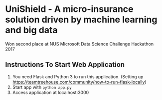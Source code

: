 # UniShield - A micro-insurance solution driven by machine learning and big data
Won second place at NUS Microsoft Data Science Challenge Hackathon 2017

## Instructions To Start Web Application
1. You need Flask and Python 3 to run this application. (Setting up https://teamtreehouse.com/community/how-to-run-flask-locally)
2. Start app with `python app.py`
3. Access application at localhost:3000
